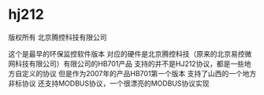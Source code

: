 # hj212
版权所有
北京腾控科技有限公司

这个是最早的环保监控软件版本
对应的硬件是北京腾控科技（原来的北京易控微网科技有限公司）有限公司的HB701产品
支持的并不是HJ212协议，都是一些地方自定义的协议
但是作为2007年的产品HB701第一个版本
支持了山西的一个地方非标协议
还支持MODBUS协议，一个很漂亮的MODBUS协议实现

